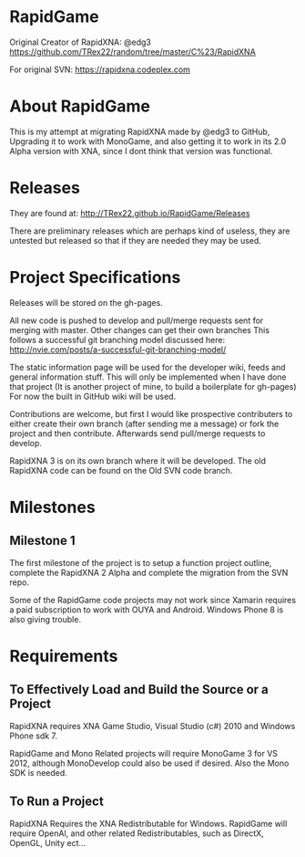RapidGame
========
Original Creator of RapidXNA: @edg3
https://github.com/TRex22/random/tree/master/C%23/RapidXNA

For original SVN:
https://rapidxna.codeplex.com 

About RapidGame
==============
This is my attempt at migrating RapidXNA made by @edg3 to GitHub,
Upgrading it to work with MonoGame, and also getting it to work 
in its 2.0 Alpha version with XNA, since I dont think that version
was functional.

Releases
========
They are found at:
http://TRex22.github.io/RapidGame/Releases

There are preliminary releases which are perhaps kind of useless, they are
untested but released so that if they are needed they may be used.

Project Specifications
======================
Releases will be stored on the gh-pages.

All new code is pushed to develop and pull/merge requests sent for
	merging with master.
Other changes can get their own branches
This follows a successful git branching model discussed here:
	http://nvie.com/posts/a-successful-git-branching-model/

The static information page will be used for the developer wiki,
feeds and general information stuff.
This will only be implemented when I have done that project
(It is another project of mine, to build a boilerplate for gh-pages)
For now the built in GitHub wiki will be used.

Contributions are welcome, but first I would like prospective contributers
to either create their own branch (after sending me a message) or fork the
project and then contribute. Afterwards send pull/merge requests to develop.

RapidXNA 3 is on its own branch where it will be developed.
The old RapidXNA code can be found on the Old SVN code branch.

Milestones
==========

Milestone 1
-----------
The first milestone of the project is to setup a function project outline,
complete the RapidXNA 2 Alpha and complete the migration from the SVN repo.

Some of the RapidGame code projects may not work since Xamarin requires a paid
subscription to work with OUYA and Android. Windows Phone 8 is also giving trouble.

Requirements
============

To Effectively Load and Build the Source or a Project
-----------------------------------------------------
RapidXNA requires XNA Game Studio, Visual Studio (c#) 2010 and Windows Phone 
sdk 7.

RapidGame and Mono Related projects will require MonoGame 3 for VS 2012, 
although MonoDevelop could also be used if desired. Also the Mono SDK is needed.

To Run a Project
----------------
RapidXNA Requires the XNA Redistributable for Windows.
RapidGame will require OpenAl, and other related Redistributables, such
as DirectX, OpenGL, Unity ect...
